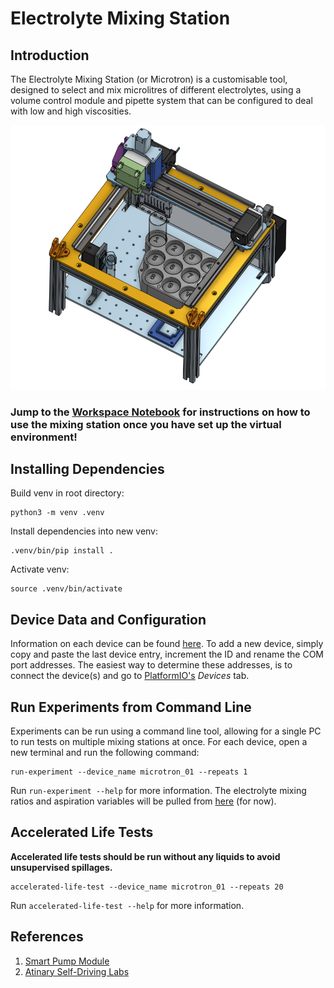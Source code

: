 # Electrolyte Mixing Station

## Introduction

The Electrolyte Mixing Station (or Microtron) is a customisable tool, designed to select and mix microlitres of different electrolytes, using a volume control module and pipette system that can be configured to deal with low and high viscosities.

![image](data/images/top_down.png)

### Jump to the [Workspace Notebook](Workspace.ipynb) for instructions on how to use the mixing station once you have set up the virtual environment!

## Installing Dependencies

Build venv in root directory:

```
python3 -m venv .venv
```

Install dependencies into new venv:

```
.venv/bin/pip install .
```

Activate venv:

```
source .venv/bin/activate
```

## Device Data and Configuration

Information on each device can be found [here](data/devices/mixing_stations.json). To add a new device, simply copy and paste the last device entry, increment the ID and rename the COM port addresses. The easiest way to determine these addresses, is to connect the device(s) and go to [PlatformIO's](https://docs.platformio.org/en/latest/integration/ide/vscode.html) *Devices* tab.

## Run Experiments from Command Line

Experiments can be run using a command line tool, allowing for a single PC to run tests on multiple mixing stations at once. For each device, open a new terminal and run the following command:

```
run-experiment --device_name microtron_01 --repeats 1
```

Run `run-experiment --help` for more information. The electrolyte mixing ratios and aspiration variables will be pulled from [here](data/CSVs/electrolyte_recipe.csv) (for now).

## Accelerated Life Tests

**Accelerated life tests should be run without any liquids to avoid unsupervised spillages.**

```
accelerated-life-test --device_name microtron_01 --repeats 20
```

Run `accelerated-life-test --help` for more information. 

## References
1. [Smart Pump Module](https://www.theleeco.com/product/smart-pump-module/#resources)
2. [Atinary Self-Driving Labs](https://scientia.atinary.com/sdlabs/academic/dashboard)